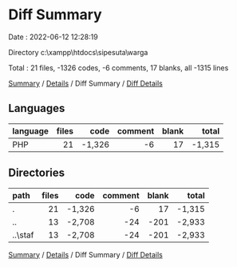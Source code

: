 # Diff Summary

Date : 2022-06-12 12:28:19

Directory c:\\xampp\\htdocs\\sipesuta\\warga

Total : 21 files,  -1326 codes, -6 comments, 17 blanks, all -1315 lines

[Summary](results.md) / [Details](details.md) / Diff Summary / [Diff Details](diff-details.md)

## Languages
| language | files | code | comment | blank | total |
| :--- | ---: | ---: | ---: | ---: | ---: |
| PHP | 21 | -1,326 | -6 | 17 | -1,315 |

## Directories
| path | files | code | comment | blank | total |
| :--- | ---: | ---: | ---: | ---: | ---: |
| . | 21 | -1,326 | -6 | 17 | -1,315 |
| .. | 13 | -2,708 | -24 | -201 | -2,933 |
| ..\\staf | 13 | -2,708 | -24 | -201 | -2,933 |

[Summary](results.md) / [Details](details.md) / Diff Summary / [Diff Details](diff-details.md)